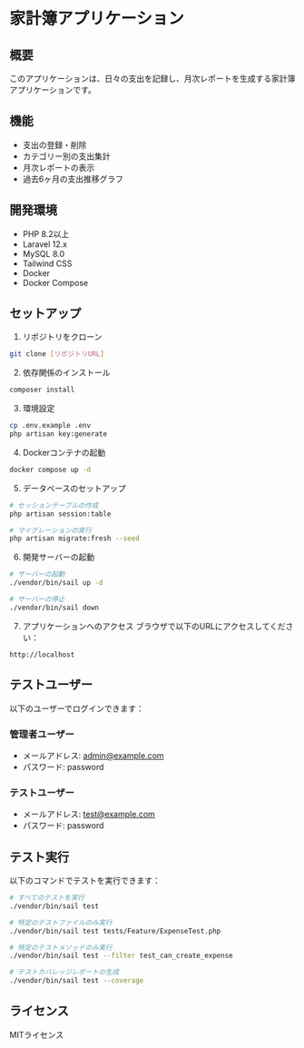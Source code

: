 # 家計簿アプリケーション

## 概要
このアプリケーションは、日々の支出を記録し、月次レポートを生成する家計簿アプリケーションです。

## 機能
- 支出の登録・削除
- カテゴリー別の支出集計
- 月次レポートの表示
- 過去6ヶ月の支出推移グラフ

## 開発環境
- PHP 8.2以上
- Laravel 12.x
- MySQL 8.0
- Tailwind CSS
- Docker
- Docker Compose

## セットアップ
1. リポジトリをクローン
```bash
git clone [リポジトリURL]
```

2. 依存関係のインストール
```bash
composer install
```

3. 環境設定
```bash
cp .env.example .env
php artisan key:generate
```

4. Dockerコンテナの起動
```bash
docker compose up -d
```

5. データベースのセットアップ
```bash
# セッションテーブルの作成
php artisan session:table

# マイグレーションの実行
php artisan migrate:fresh --seed
```

6. 開発サーバーの起動
```bash
# サーバーの起動
./vendor/bin/sail up -d

# サーバーの停止
./vendor/bin/sail down
```

7. アプリケーションへのアクセス
ブラウザで以下のURLにアクセスしてください：
```
http://localhost
```

## テストユーザー
以下のユーザーでログインできます：

### 管理者ユーザー
- メールアドレス: admin@example.com
- パスワード: password

### テストユーザー
- メールアドレス: test@example.com
- パスワード: password

## テスト実行
以下のコマンドでテストを実行できます：

```bash
# すべてのテストを実行
./vendor/bin/sail test

# 特定のテストファイルのみ実行
./vendor/bin/sail test tests/Feature/ExpenseTest.php

# 特定のテストメソッドのみ実行
./vendor/bin/sail test --filter test_can_create_expense

# テストカバレッジレポートの生成
./vendor/bin/sail test --coverage
```

## ライセンス
MITライセンス
